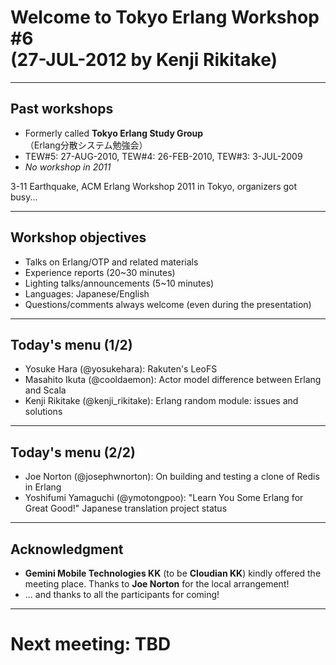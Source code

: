 # Welcome to Tokyo Erlang Workshop #6<br>(27-JUL-2012 by Kenji Rikitake)

---

## Past workshops

* Formerly called **Tokyo Erlang Study Group** （Erlang分散システム勉強会）
* TEW#5: 27-AUG-2010, TEW#4: 26-FEB-2010, TEW#3: 3-JUL-2009 
* *No workshop in 2011*

3-11 Earthquake, ACM Erlang Workshop 2011 in Tokyo, organizers got busy...

---

## Workshop objectives

* Talks on Erlang/OTP and related materials
* Experience reports (20~30 minutes)
* Lighting talks/announcements (5~10 minutes)
* Languages: Japanese/English
* Questions/comments always welcome (even during the presentation)

---

## Today's menu (1/2)

* Yosuke Hara (@yosukehara): Rakuten's LeoFS
* Masahito Ikuta (@cooldaemon): Actor model difference between Erlang and Scala
* Kenji Rikitake (@kenji_rikitake): Erlang random module: issues and solutions

---

## Today's menu (2/2)

* Joe Norton (@josephwnorton): On building and testing a clone of Redis in Erlang
* Yoshifumi Yamaguchi (@ymotongpoo): "Learn You Some Erlang for Great Good!" Japanese translation project status

---

## Acknowledgment

* **Gemini Mobile Technologies KK** (to be **Cloudian KK**) kindly offered
  the meeting place.  Thanks to **Joe Norton** for the local arrangement!
* ... and thanks to all the participants for coming!

---

# Next meeting: TBD

